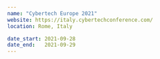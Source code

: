 ```yaml
---
name: "Cybertech Europe 2021"
website: https://italy.cybertechconference.com/
location: Rome, Italy

date_start: 2021-09-28
date_end:   2021-09-29
---
```

